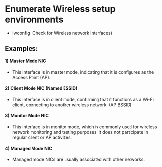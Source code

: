# Enumerate Wireless setup environments

 - iwconfig (Check for Wireless network interfaces)

## Examples:

#### 1) Master Mode NIC

 - This interface is in master mode, indicating that it is configures as the Access Point (AP).

#### 2) Client Mode NIC (Named ESSID)

 -  This interface is in client mode, confirming that it functions as a Wi-Fi client, connecting to another wireless network.  (AP BSSID)

#### 3) Monitor Mode NIC

 -  This interface is in monitor mode, which is commonly used for wireless network monitoring and testing purposes. It does not participate in regular client or AP activities.

#### 4) Managed Mode NIC

 - Managed mode NICs are usually associated with other networks.
